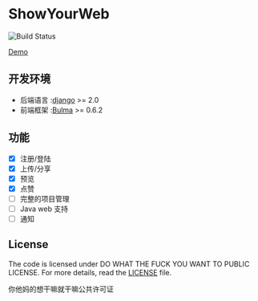 # ShowYourWeb 
![Build Status](https://travis-ci.org/imWildCat/sogou-translate.svg?branch=master)

[Demo](https://lib.zxh326.cn)
## 开发环境
* 后端语言 :[django](https://www.djangoproject.com/) >= 2.0
* 前端框架 :[Bulma](https://bulma.io/) >= 0.6.2

## 功能
- [x] 注册/登陆
- [x] 上传/分享
- [x] 预览
- [x] 点赞
- [ ] 完整的项目管理
- [ ] Java web 支持
- [ ] 通知

## License

The code is licensed under DO WHAT THE FUCK YOU WANT TO PUBLIC LICENSE. For more details, read the [LICENSE](./LICENSE) file.

你他妈的想干嘛就干嘛公共许可证
